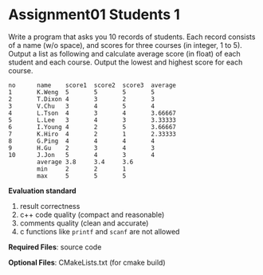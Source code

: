 # Assignment01 Students 1

Write a program that asks you 10 records of students. Each record consists of a name (w/o space), and scores for three courses (in integer, 1 to 5). Output a list as following and calculate average score (in float) of each student and each course. Output the lowest and highest score for each course.

```
no      name    score1  score2  score3  average
1       K.Weng  5       5       5       5
2       T.Dixon 4       3       2       3
3       V.Chu   3       4       5       4
4       L.Tson  4       3       4       3.66667
5       L.Lee   3       4       3       3.33333
6       I.Young 4       2       5       3.66667
7       K.Hiro  4       2       1       2.33333
8       G.Ping  4       4       4       4
9       H.Gu    2       3       4       3
10      J.Jon   5       4       3       4
        average 3.8     3.4     3.6
        min     2       2       1
        max     5       5       5
```

**Evaluation standard**

1. result correctness
2. c++ code quality (compact and reasonable)
3. comments quality (clean and accurate)
4. c functions like `printf` and `scanf` are not allowed

**Required Files**: source code

**Optional Files**: CMakeLists.txt (for cmake build)